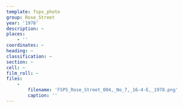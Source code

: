```yaml
---
template: fsps_photo
group: Rose_Street
year: '1978'
description: ~
places:
    - ''
coordinates: ~
heading: ~
classification: ~
section: ~
cell: ~
film_roll: ~
files:
    -
        filename: 'FSPS_Rose_Street_004,_No_7,_16-4-E,_1978.png'
        caption: ''
---
```

